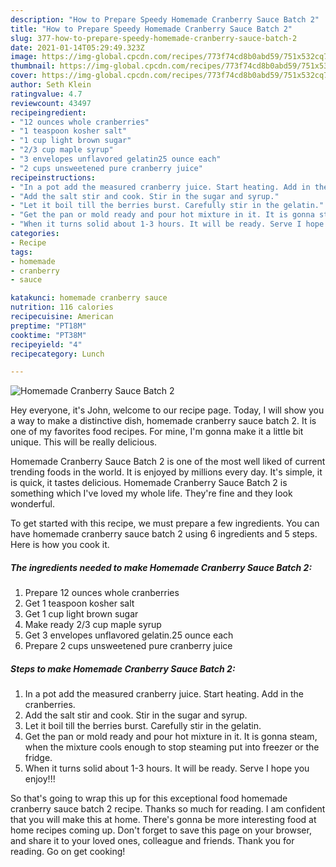 ```yaml
---
description: "How to Prepare Speedy Homemade Cranberry Sauce Batch 2"
title: "How to Prepare Speedy Homemade Cranberry Sauce Batch 2"
slug: 377-how-to-prepare-speedy-homemade-cranberry-sauce-batch-2
date: 2021-01-14T05:29:49.323Z
image: https://img-global.cpcdn.com/recipes/773f74cd8b0abd59/751x532cq70/homemade-cranberry-sauce-batch-2-recipe-main-photo.jpg
thumbnail: https://img-global.cpcdn.com/recipes/773f74cd8b0abd59/751x532cq70/homemade-cranberry-sauce-batch-2-recipe-main-photo.jpg
cover: https://img-global.cpcdn.com/recipes/773f74cd8b0abd59/751x532cq70/homemade-cranberry-sauce-batch-2-recipe-main-photo.jpg
author: Seth Klein
ratingvalue: 4.7
reviewcount: 43497
recipeingredient:
- "12 ounces whole cranberries"
- "1 teaspoon kosher salt"
- "1 cup light brown sugar"
- "2/3 cup maple syrup"
- "3 envelopes unflavored gelatin25 ounce each"
- "2 cups unsweetened pure cranberry juice"
recipeinstructions:
- "In a pot add the measured cranberry juice. Start heating. Add in the cranberries."
- "Add the salt stir and cook. Stir in the sugar and syrup."
- "Let it boil till the berries burst. Carefully stir in the gelatin."
- "Get the pan or mold ready and pour hot mixture in it. It is gonna steam, when the mixture cools enough to stop steaming put into freezer or the fridge."
- "When it turns solid about 1-3 hours. It will be ready. Serve I hope you enjoy!!!"
categories:
- Recipe
tags:
- homemade
- cranberry
- sauce

katakunci: homemade cranberry sauce 
nutrition: 116 calories
recipecuisine: American
preptime: "PT18M"
cooktime: "PT38M"
recipeyield: "4"
recipecategory: Lunch

---
```



![Homemade Cranberry Sauce Batch 2](https://img-global.cpcdn.com/recipes/773f74cd8b0abd59/751x532cq70/homemade-cranberry-sauce-batch-2-recipe-main-photo.jpg)

Hey everyone, it's John, welcome to our recipe page. Today, I will show you a way to make a distinctive dish, homemade cranberry sauce batch 2. It is one of my favorites food recipes. For mine, I'm gonna make it a little bit unique. This will be really delicious.



Homemade Cranberry Sauce Batch 2 is one of the most well liked of current trending foods in the world. It is enjoyed by millions every day. It's simple, it is quick, it tastes delicious. Homemade Cranberry Sauce Batch 2 is something which I've loved my whole life. They're fine and they look wonderful.


To get started with this recipe, we must prepare a few ingredients. You can have homemade cranberry sauce batch 2 using 6 ingredients and 5 steps. Here is how you cook it.

<!--inarticleads1-->

##### The ingredients needed to make Homemade Cranberry Sauce Batch 2:

1. Prepare 12 ounces whole cranberries
1. Get 1 teaspoon kosher salt
1. Get 1 cup light brown sugar
1. Make ready 2/3 cup maple syrup
1. Get 3 envelopes unflavored gelatin.25 ounce each
1. Prepare 2 cups unsweetened pure cranberry juice




<!--inarticleads2-->

##### Steps to make Homemade Cranberry Sauce Batch 2:

1. In a pot add the measured cranberry juice. Start heating. Add in the cranberries.
1. Add the salt stir and cook. Stir in the sugar and syrup.
1. Let it boil till the berries burst. Carefully stir in the gelatin.
1. Get the pan or mold ready and pour hot mixture in it. It is gonna steam, when the mixture cools enough to stop steaming put into freezer or the fridge.
1. When it turns solid about 1-3 hours. It will be ready. Serve I hope you enjoy!!!




So that's going to wrap this up for this exceptional food homemade cranberry sauce batch 2 recipe. Thanks so much for reading. I am confident that you will make this at home. There's gonna be more interesting food at home recipes coming up. Don't forget to save this page on your browser, and share it to your loved ones, colleague and friends. Thank you for reading. Go on get cooking!
